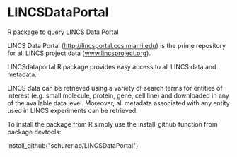 # LINCSDataPortal
R package to query LINCS Data Portal

LINCS Data Portal (http://lincsportal.ccs.miami.edu) is the prime repository for all LINCS project data (www.lincsproject.org).

LINCSdataportal R package provides easy access to all LINCS data and metadata. 

LINCS data can be retrieved using a variety of search terms for entities of interest (e.g. small molecule, protein, gene, cell line) and downloaded in any of the available data level.
Moreover, all metadata associated with any entity used in LINCS experiments can be retrieved.

To install the package from R simply use the install_github function from package devtools:

install_github("schurerlab/LINCSDataPortal")
